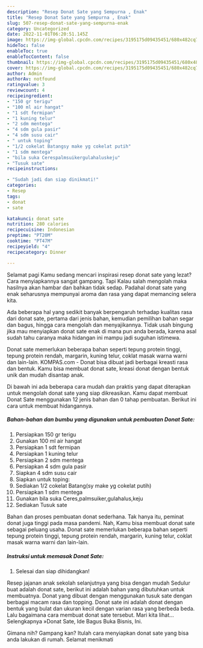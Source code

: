 ```yaml
---
description: "Resep Donat Sate yang Sempurna , Enak"
title: "Resep Donat Sate yang Sempurna , Enak"
slug: 507-resep-donat-sate-yang-sempurna-enak
category: Uncategorized
date: 2022-11-01T06:20:51.145Z
image: https://img-global.cpcdn.com/recipes/3195175d09435451/680x482cq70/donat-sate-foto-resep-utama.jpg
hideToc: false
enableToc: true
enableTocContent: false
thumbnail: https://img-global.cpcdn.com/recipes/3195175d09435451/680x482cq70/donat-sate-foto-resep-utama.jpg
cover: https://img-global.cpcdn.com/recipes/3195175d09435451/680x482cq70/donat-sate-foto-resep-utama.jpg
author: Admin
authorAv: notfound
ratingvalue: 3
reviewcount: 4
recipeingredient:
- "150 gr terigu"
- "100 ml air hangat"
- "1 sdt fermipan"
- "1 kuning telur"
- "2 sdm mentega"
- "4 sdm gula pasir"
- "4 sdm susu cair"
- " untuk toping"
- "1/2 cokelat Batangsy make yg cokelat putih"
- "1 sdm mentega"
- "bila suka Cerespalmsuikergulahaluskeju"
- "Tusuk sate"
recipeinstructions:

- "Sudah jadi dan siap dinikmati!"
categories:
- Resep
tags:
- donat
- sate

katakunci: donat sate 
nutrition: 280 calories
recipecuisine: Indonesian
preptime: "PT20M"
cooktime: "PT47M"
recipeyield: "4"
recipecategory: Dinner

---
```



Selamat pagi Kamu sedang mencari inspirasi resep donat sate yang lezat? Cara menyiapkannya sangat gampang. Tapi Kalau salah mengolah maka hasilnya akan hambar dan bahkan tidak sedap. Padahal donat sate yang enak seharusnya mempunyai aroma dan rasa yang dapat memancing selera kita.


Ada beberapa hal yang sedikit banyak berpengaruh terhadap kualitas rasa dari donat sate, pertama dari jenis bahan, kemudian pemilihan bahan segar dan bagus, hingga cara mengolah dan menyajikannya. Tidak usah bingung jika mau menyiapkan donat sate enak di mana pun anda berada, karena asal sudah tahu caranya maka hidangan ini mampu jadi suguhan istimewa.

Donat sate memerlukan beberapa bahan seperti tepung protein tinggi, tepung protein rendah, margarin, kuning telur, coklat masak warna warni dan lain-lain. KOMPAS.com - Donat bisa dibuat jadi berbagai kreasti rasa dan bentuk. Kamu bisa membuat donat sate, kreasi donat dengan bentuk unik dan mudah disantap anak.


Di bawah ini ada beberapa cara mudah dan praktis yang dapat diterapkan untuk mengolah donat sate yang siap dikreasikan. Kamu dapat membuat Donat Sate menggunakan 12 jenis bahan dan 0 tahap pembuatan. Berikut ini cara untuk membuat hidangannya.

<!--inarticleads1-->

##### Bahan-bahan dan bumbu yang digunakan untuk pembuatan Donat Sate:

1. Persiapkan 150 gr terigu
1. Gunakan 100 ml air hangat
1. Persiapkan 1 sdt fermipan
1. Persiapkan 1 kuning telur
1. Persiapkan 2 sdm mentega
1. Persiapkan 4 sdm gula pasir
1. Siapkan 4 sdm susu cair
1. Siapkan  untuk toping:
1. Sediakan 1/2 cokelat Batang(sy make yg cokelat putih)
1. Persiapkan 1 sdm mentega
1. Gunakan bila suka Ceres,palmsuiker,gulahalus,keju
1. Sediakan Tusuk sate


Bahan dan proses pembuatan donat sederhana. Tak hanya itu, peminat donat juga tinggi pada masa pandemi. Nah, Kamu bisa membuat donat sate sebagai peluang usaha. Donat sate memerlukan beberapa bahan seperti tepung protein tinggi, tepung protein rendah, margarin, kuning telur, coklat masak warna warni dan lain-lain. 

<!--inarticleads2-->

##### Instruksi untuk memasak Donat Sate:


1. Selesai dan siap dihidangkan!

Resep jajanan anak sekolah selanjutnya yang bisa dengan mudah Sedulur buat adalah donat sate, berikut ini adalah bahan yang dibutuhkan untuk membuatnya. Donat yang dibuat dengan menggunakan tusuk sate dengan berbagai macam rasa dan topping. Donat sate ini adalah donat dengan bentuk yang bulat dan ukuran kecil dengan varian rasa yang berbeda beda. Lalu bagaimana cara membuat donat sate tersebut. Mari kita lihat… Selengkapnya »Donat Sate, Ide Bagus Buka Bisnis, Ini. 

Gimana nih? Gampang kan? Itulah cara menyiapkan donat sate yang bisa anda lakukan di rumah. Selamat menikmati

